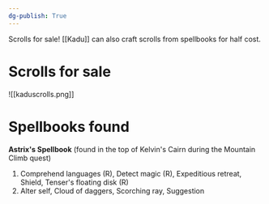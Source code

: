 ```yaml
---
dg-publish: True
---
```


Scrolls for sale! [[Kadu]] can also craft scrolls from spellbooks for half cost.

# Scrolls for sale

![[kaduscrolls.png]]


# Spellbooks found

**Astrix's Spellbook** (found in the top of Kelvin's Cairn during the Mountain Climb quest)

1.  Comprehend languages (R), Detect magic (R), Expeditious retreat, Shield, Tenser's floating disk (R)
2.  Alter self, Cloud of daggers, Scorching ray, Suggestion